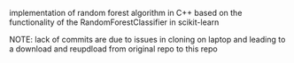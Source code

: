 implementation of random forest algorithm in C++ based on the functionality of the RandomForestClassifier in scikit-learn

NOTE: lack of commits are due to issues in cloning on laptop and leading to a download and reupdload from original repo to this repo
